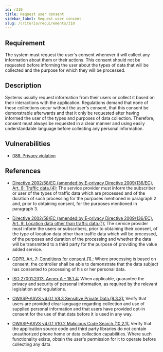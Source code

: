 ```yaml
---
id: r310
title: Request user consent
sidebar_label: Request user consent
slug: /criteria/requirements/310
---
```


## Requirement

The system
must request the user's consent
whenever it will collect any information
about them or their actions.
This consent should not be requested
before informing the user
about the types of data
that will be collected and the purpose
for which they will be processed.

## Description

Systems usually request information
from their users or collect it
based on their interactions
with the application.
Regulations demand
that none of these collections
occur without the user's consent,
that this consent be demonstrable afterwards
and that it only be requested
after having informed the user
of the types and purposes
of data collection.
Therefore,
consent must always be requested
in a clear manner
and using easily understandable language
before collecting any personal information.

## Vulnerabilities

- [088. Privacy violation](/criteria/vulnerabilities/088)

## References

- [Directive 2002/58/EC (amended by E-privacy Directive 2009/136/EC). Art. 6: Traffic data.(4):](https://eur-lex.europa.eu/legal-content/EN/TXT/PDF/?uri=CELEX:02002L0058-20091219)
The service provider must inform
the subscriber or user
of the types of traffic data
which are processed and of the duration
of such processing for the purposes mentioned
in paragraph 2 and,
prior to obtaining consent,
for the purposes mentioned
in paragraph 3.

- [Directive 2002/58/EC (amended by E-privacy Directive 2009/136/EC). Art. 9: Location data other than traffic data.(1):](https://eur-lex.europa.eu/legal-content/EN/TXT/PDF/?uri=CELEX:02002L0058-20091219)
The service provider
must inform the users or subscribers,
prior to obtaining their consent,
of the type of location data
other than traffic data
which will be processed,
of the purposes and duration of the processing
and whether the data will be transmitted
to a third party for the purpose
of providing the value added service.

- [GDPR. Art. 7: Conditions for consent.(1).:](https://gdpr-info.eu/art-7-gdpr/)
Where processing is based on consent,
the controller shall be able
to demonstrate that the data subject
has consented to processing
of his or her personal data.

- [ISO 27001:2013. Annex A - 18.1.4:](https://www.iso.org/obp/ui/#iso:std:54534:en)
When applicable,
guarantee the privacy
and security of personal information,
as required by the relevant legislation
and regulations.

- [OWASP-ASVS v4.0.1 V8.3 Sensitive Private Data.(8.3.3):](https://owasp.org/www-pdf-archive/OWASP_Application_Security_Verification_Standard_4.0-en.pdf)
Verify that users
are provided clear language regarding collection
and use of supplied personal information
and that users have provided opt-in consent
for the use of that data
before it is used in any way.

- [OWASP-ASVS v4.0.1 V10.2 Malicious Code Search.(10.2.1):](https://owasp.org/www-pdf-archive/OWASP_Application_Security_Verification_Standard_4.0-en.pdf)
Verify that the application source code
and third party libraries
do not contain unauthorized phone home
or data collection capabilities.
Where such functionality exists,
obtain the user's permission
for it to operate
before collecting any data.
